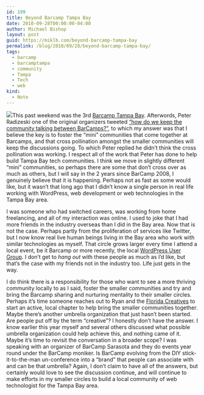 ```yaml
---
id: 199
title: Beyond Barcamp Tampa Bay
date: 2010-09-28T00:00:00-04:00
author: Michael Bishop
layout: post
guid: https://miklb.com/beyond-barcamp-tampa-bay
permalink: /blog/2010/09/28/beyond-barcamp-tampa-bay/
tags:
  - barcamp
  - barcamptampa
  - community
  - Tampa
  - Tech
  - web
kind:
  - Note
---
```

<p><a href="http://www.flickr.com/photos/riverspring/5028694522/"><img src="http://farm5.static.flickr.com/4092/5028694522_b364c8b4d9.jpg" class="right" /></a>This past weekend was the 3rd <a href="http://barcamptampabay.org/">Barcamp Tampa Bay</a>. Afterwords, Peter Radizeski one of the original organizers tweeted <a href="http://twitter.com/radinfo/status/25640430439">“how do we keep the community talking between BarCamps?”</a>, to which my answer was that I believe the key is to foster the “mini” communities that come together at Barcamps, and that cross pollination amongst the smaller communities will keep the discussions going.  To which Peter replied he didn’t think the cross pollination was working.  I respect all of the work that Peter has done to help build Tampa Bay tech communities.  I think we move in slightly different “mini” communities, so perhaps there are some that don’t cross over as much as others, but I will say in the 2 years since BarCamp 2008, I genuinely believe that it is happening.  Perhaps not as fast as some would like, but it wasn’t that long ago that I didn’t know a single person in real life working with WordPress, web development or web technologies in the Tampa Bay area.</p>

<p>I was someone who had switched careers, was working from home freelancing, and all of my interaction was online.  I used to joke that I had more friends in the industry overseas than I did in the Bay area.  Now that is not the case.  Perhaps partly from the proliferation of services like Twitter, but I now know real live human beings living in the Bay area who work with similar technologies as myself.  That circle grows larger every time I attend a local event, be it Barcamp or more recently, the local <a href="http://tampabaywordpress.org/">WordPress User Group</a>.  I don’t get to <em>hang out</em> with these people as much as I’d like, but that’s the case with my friends not in the industry too.  Life just gets in the way.</p>

<p>I do think there is a responsibility for those who want to see a more thriving community locally to as I said, foster the smaller communities and try and bring the Barcamp sharing and nurturing mentality to their smaller circles.  Perhaps it’s time someone reaches out to Ryan and the <a href="http://floridacreatives.com/category/tags/tampa">Florida Creatives</a> to start an active, local chapter to help bring the smaller communities together.  Maybe there’s another umbrella organization that just hasn’t been started.  Are people put off by the term “creative”? I honestly don’t have the answer.  I know earlier this year myself and several others discussed what possible umbrella organization could help achieve this, and nothing came of it.  Maybe it’s time to revisit the conversation in a broader scope?  I was speaking with an organizer of BarCamp Sarasota and they do events year round under the BarCamp moniker.  Is BarCamp evolving from the DIY stick-it-to-the-man un-conference into a “brand” that people can associate with and can be that umbrella?  Again, I don’t claim to have all of the answers, but certainly would love to see the discussion continue, and will continue to make efforts in my smaller circles to build a local community of web technologist for the Tampa Bay area.</p>